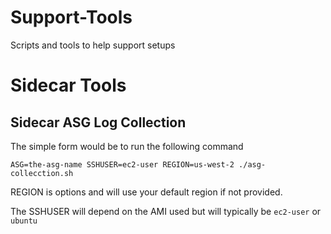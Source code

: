 # Support-Tools
Scripts and tools to help support setups


# Sidecar Tools

## Sidecar ASG Log Collection

The simple form would be to run the following command

```
ASG=the-asg-name SSHUSER=ec2-user REGION=us-west-2 ./asg-collecction.sh
```

REGION is options and will use your default region if not provided.

The SSHUSER will depend on the AMI used but will typically be `ec2-user` or `ubuntu`